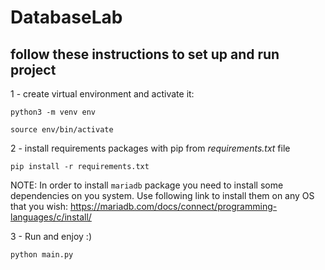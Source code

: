 # DatabaseLab

## follow these instructions to set up and run project
1 -  create virtual environment and activate it:

`python3 -m venv env`

`source env/bin/activate`

2 - install requirements packages with pip from _requirements.txt_ file

`pip install -r requirements.txt`

NOTE: In order to install `mariadb` package you need to install some dependencies on you system.
Use following link to install them on any OS that you wish:
    https://mariadb.com/docs/connect/programming-languages/c/install/

3 - Run and enjoy :)

`python main.py`